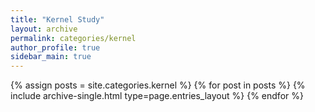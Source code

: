 ```yaml
---
title: "Kernel Study"
layout: archive
permalink: categories/kernel
author_profile: true
sidebar_main: true
---
```



{% assign posts = site.categories.kernel %}
{% for post in posts %} {% include archive-single.html type=page.entries_layout %} {% endfor %}
